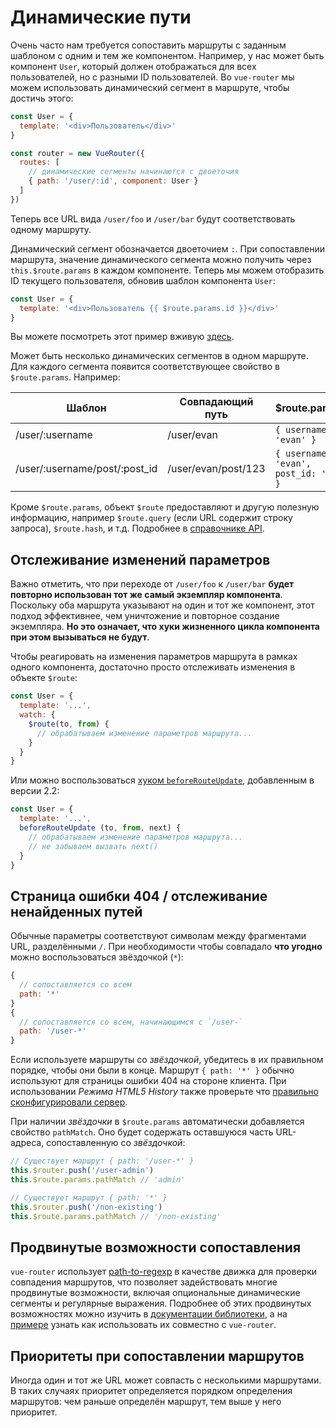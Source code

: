 # Динамические пути

Очень часто нам требуется сопоставить маршруты с заданным шаблоном с одним и тем же компонентом. Например, у нас может быть компонент `User`, который должен отображаться для всех пользователей, но с разными ID пользователей. Во `vue-router` мы можем использовать динамический сегмент в маршруте, чтобы достичь этого:

```js
const User = {
  template: '<div>Пользователь</div>'
}

const router = new VueRouter({
  routes: [
    // динамические сегменты начинаются с двоеточия
    { path: '/user/:id', component: User }
  ]
})
```

Теперь все URL вида `/user/foo` и `/user/bar` будут соответствовать одному маршруту.

Динамический сегмент обозначается двоеточием `:`. При сопоставлении маршрута, значение динамического сегмента можно получить через `this.$route.params` в каждом компоненте. Теперь мы можем отобразить ID текущего пользователя, обновив шаблон компонента `User`:

```js
const User = {
  template: '<div>Пользователь {{ $route.params.id }}</div>'
}
```

Вы можете посмотреть этот пример вживую [здесь](https://jsfiddle.net/yyx990803/4xfa2f19/).

Может быть несколько динамических сегментов в одном маршруте. Для каждого сегмента появится соответствующее свойство в `$route.params`. Например:

| Шаблон | Совпадающий путь | $route.params |
|---------|------|--------|
| /user/:username | /user/evan | `{ username: 'evan' }` |
| /user/:username/post/:post_id | /user/evan/post/123 | `{ username: 'evan', post_id: '123' }` |

Кроме `$route.params`, объект `$route` предоставляют и другую полезную информацию, например `$route.query` (если URL содержит строку запроса), `$route.hash`, и т.д. Подробнее в [справочнике API](../../api/#объект-route).

## Отслеживание изменений параметров

Важно отметить, что при переходе от `/user/foo` к `/user/bar` **будет повторно использован тот же самый экземпляр компонента**. Поскольку оба маршрута указывают на один и тот же компонент, этот подход эффективнее, чем уничтожение и повторное создание экземпляра. **Но это означает, что хуки жизненного цикла компонента при этом вызываться не будут**.

Чтобы реагировать на изменения параметров маршрута в рамках одного компонента, достаточно просто отслеживать изменения в объекте `$route`:

```js
const User = {
  template: '...',
  watch: {
    $route(to, from) {
      // обрабатываем изменение параметров маршрута...
    }
  }
}
```

Или можно воспользоваться [хуком `beforeRouteUpdate`](../advanced/navigation-guards.md), добавленным в версии 2.2:

```js
const User = {
  template: '...',
  beforeRouteUpdate (to, from, next) {
    // обрабатываем изменение параметров маршрута...
    // не забываем вызвать next()
  }
}
```

## Страница ошибки 404 / отслеживание ненайденных путей

Обычные параметры соответствуют символам между фрагментами URL, разделёнными `/`. При необходимости чтобы совпадало **что угодно** можно воспользоваться звёздочкой (`*`):

```js
{
  // сопоставляется со всем
  path: '*'
}
{
  // сопоставляется со всем, начинающимся с `/user-`
  path: '/user-*'
}
```

Если используете маршруты со _звёздочкой_, убедитесь в их правильном порядке, чтобы они были в конце.
Маршрут `{ path: '*' }` обычно используют для страницы ошибки 404 на стороне клиента. При использовании _Режима HTML5 History_ также проверьте что [правильно сконфигурировали сервер](./history-mode.md).

При наличии _звёздочки_ в `$route.params` автоматически добавляется свойство `pathMatch`. Оно будет содержать оставшуюся часть URL-адреса, сопоставленную со _звёздочкой_:

```js
// Существует маршрут { path: '/user-*' }
this.$router.push('/user-admin')
this.$route.params.pathMatch // 'admin'

// Существует маршрут { path: '*' }
this.$router.push('/non-existing')
this.$route.params.pathMatch // '/non-existing'
```

## Продвинутые возможности сопоставления

`vue-router` использует [path-to-regexp](https://github.com/pillarjs/path-to-regexp/tree/v1.7.0) в качестве движка для проверки совпадения маршрутов, что позволяет задействовать многие продвинутые возможности, включая опциональные динамические сегменты и регулярные выражения. Подробнее об этих продвинутых возможностях можно изучить в [документации библиотеки](https://github.com/pillarjs/path-to-regexp/tree/v1.7.0#parameters), а на [примере](https://github.com/vuejs/vue-router/blob/dev/examples/route-matching/app.js) узнать как использовать их совместно с `vue-router`.

## Приоритеты при сопоставлении маршрутов

Иногда один и тот же URL может совпасть с несколькими маршрутами. В таких случаях приоритет определяется порядком определения маршрутов: чем раньше определён маршрут, тем выше у него приоритет.
